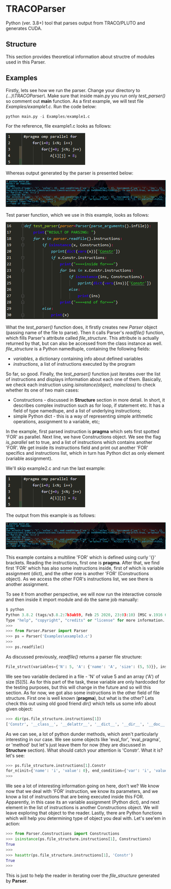 # TRACOParser

Python (ver. 3.8+) tool that parses output from TRACO/PLUTO and generates CUDA.


## Structure
This section provides theoretical information about structre of modules used in this Parser. 



## Examples
Firstly, lets see how we run the parser. Change your directory to *(...)\TRACOParser\\*. Make sure that inside main.py you run only *test_parser()* so comment out __main__ function. As a first example, we will test file *Examples/example1.c*. Run the code below:
 ```python
python main.py -i Examples/example1.c
```

For the reference, file example1.c looks as follows: 

![Example 1](https://github.com/PrzemyslawSamsel/TRACOParser/blob/master/img/Example_1_TRACO.png)



Whereas output generated by the parser is presented below:

![Output of example1.c](https://github.com/PrzemyslawSamsel/TRACOParser/blob/master/img/Example_1_OUT.png)

Test parser function, which we use in this example, looks as follows:

![Test parser](https://github.com/PrzemyslawSamsel/TRACOParser/blob/master/img/test_parser.png)

What the *test_parser()* function does, it firstly creates new *Parser* object (passing name of the file to parse). Then it calls Parser's *readfile()* function, which fills Parser's attribute called *file_structure*. This attribute is actually returned by that, but can also be accessed from the class instance as well. *file_structure* is a Python namedtuple, containing the following fields: 

+ *variables*, a dictionary containing info about defined variables
+ *instructions*, a list of instructions executed by the program

So far, so good. Finally, the *test_parser()* function just iterates over the list of instructions and displays information about each one of them. Basically, we check each instruction using *isinstance(object, mainclass)* to check whether its one of two main cases: 


+ Constructions - discussed in **Structure** section in more detail. In short, it describes complex instruction such as for loop, if statement etc. It has a field of type namedtupe, and a list of underlying instructions;
+ simple Python dict - this is a way of representing simple arithmetic operations, assignment to a variable, etc;


In the example, first parsed instruction is **pragma** which sets first spotted 'FOR' as parallel. Next line, we have Constructions object. We see the flag *is_parallel* set to true, and a list of instructions which contains another 'FOR'. We get inside its instructions field and print out another 'FOR' specifics and instructions list, which in turn has Python dict as only element (variable assignment). 

We'll skip example2.c and run the last example: 

![Example 3](https://github.com/PrzemyslawSamsel/TRACOParser/blob/master/img/Example_1_TRACO.png)

The output from this example is as follows: 

![Example 3 Output](https://github.com/PrzemyslawSamsel/TRACOParser/blob/master/img/Example_1_OUT.png)


This example contains a multiline 'FOR' which is defined using curly '{}' brackets. Reading the instructions, first one is **pragma**. After that, we find first 'FOR' which has also some instructions inside, first of which is variable assignment (dict), and the other one is another 'FOR' (Constructions object).  As we access the other FOR's instructions list, we see there is another assignment. 

To see it from another perspective, we will now run the interactive console and then inside it import module and do the same job manually:
 ```python
$ python
Python 3.8.2 (tags/v3.8.2:7b3ab59, Feb 25 2020, 23:03:10) [MSC v.1916 64 bit (AMD64)] on win32
Type "help", "copyright", "credits" or "license" for more information.
>>>
>>> from Parser.Parser import Parser
>>> ps = Parser('Examples\example3.c')
>>>
>>> ps.readfile()
```
As discussed previously, *readfile()* returns a parser file structure: 
 ```python
 File_struct(variables={'N': 5, 'A': {'name': 'A', 'size': (5, 5)}}, instructions=['pragma', <Parser.Constructions.Constructions object at 0x000001A1D41A9EE0>])
```
We see two variable declared in a file - 'N' of value 5 and an array ('A') of size [5][5]. As for this part of the task, these variable are only hardcoded for the testing purposes, but this will change in the future and so will this section. As for now, we got also some instructions in the other field of file structure. First one is well known (**pragma**), but what is the other? Lets check this out using old good friend *dir()* which tells us some info about given object:
```python
>>> dir(ps.file_structure.instructions[1])
['Constr', '__class__', '__delattr__', '__dict__', '__dir__', '__doc__', '__eq__', '__format__', '__ge__', '__getattribute__', '__gt__', '__hash__', '__init__', '__init_subclass__', '__le__', '__lt__', '__module__', '__ne__', '__new__', '__reduce__', '__reduce_ex__', '__repr__', '__setattr__', '__sizeof__', '__str__', '__subclasshook__', '__weakref__', 'eval_for', 'eval_pragma', 'method']
```
As we can see, a lot of python dunder methods, which aren't particularly interesting in our case. We see some objects like 'eval_for', 'eval_pragma', or 'method' but let's just leave them for now (they are discussed in **Structure** section). What should catch your attention is 'Constr'. What it is? let's see: 
```python
>>> ps.file_structure.instructions[1].Constr
for_n(init={'name': 'i', 'value': 0}, end_condition={'var': 'i', 'value': 4}, increment={'var': 'i', 'inc': 1}, instructions=[{'var': 'A', 'index': '[i][j]', 'val': '5', 'original_line': 'A[i][j] = 5;'}, <Parser.Constructions.Constructions object at 0x000001A1D41A9F40>], is_parallel=True, original_line='for(i=0; i<N; i++)')
>>>
```
We see a lot of interesting information going on here, don't we? We know now that we deal with 'FOR' instruction, we know its parameters, and we know a list of instructions that are being executed inside this FOR. Apparently, in this case its an variable assignment (Python dict), and next element in the list of instructions is another Constructions object. We will leave exploring that object to the reader. Lastly, there are Python functions which will help you determining type of object you deal with. Let's see'em in action: 
```python
>>> from Parser.Constructions import Constructions
>>> isinstance(ps.file_structure.instructions[1], Constructions)
True
>>>
>>> hasattr(ps.file_structure.instructions[1], 'Constr')
True
>>>
```
This is just to help the reader in iterating over the *file_structure* generated by **Parser**. 
